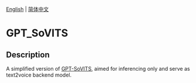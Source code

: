 [English](README.md) | [简体中文](README.zh_CN.md)
# GPT_SoVITS
## Description
A simplified version of [GPT-SoVITS](https://github.com/RVC-Boss/GPT-SoVITS), aimed for inferencing only and serve as text2voice backend model.